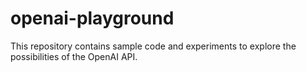 # openai-playground
This repository contains sample code and experiments to explore the possibilities of the OpenAI API.
